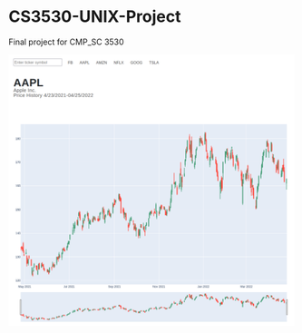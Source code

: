# CS3530-UNIX-Project
Final project for CMP_SC 3530

![Dashboard Graphic](/assets/webpage.png?raw=true "Dashboard Graphic")